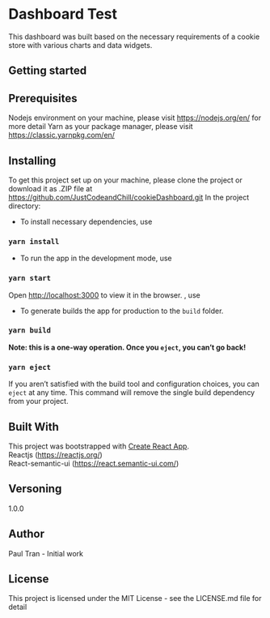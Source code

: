 # Dashboard Test
This dashboard was built based on the necessary requirements of a cookie store with various charts and data widgets. 

## Getting started
## Prerequisites
Nodejs environment on your machine, please visit https://nodejs.org/en/ for more detail
Yarn as your package manager, please visit https://classic.yarnpkg.com/en/ 

## Installing
To get this project set up on your machine, please clone the project or download it as .ZIP file at https://github.com/JustCodeandChill/cookieDashboard.git
In the project directory:
- To install necessary dependencies, use 
### `yarn install`
- To run the app in the development mode, use
### `yarn start`
Open [http://localhost:3000](http://localhost:3000) to view it in the browser. , use 
- To generate builds the app for production to the `build` folder.<br />
### `yarn build`
**Note: this is a one-way operation. Once you `eject`, you can’t go back!**
### `yarn eject`
If you aren’t satisfied with the build tool and configuration choices, you can `eject` at any time. This command will remove the single build dependency from your project.

## Built With
This project was bootstrapped with [Create React App](https://github.com/facebook/create-react-app). <br />
Reactjs (https://reactjs.org/) <br/>
React-semantic-ui (https://react.semantic-ui.com/) <br />

## Versoning
1.0.0

## Author
Paul Tran - Initial work

## License
This project is licensed under the MIT License - see the LICENSE.md file for detail

